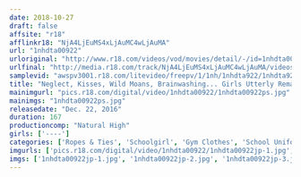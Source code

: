 ```yaml
---
date: 2018-10-27
draft: false
affsite: "r18"
afflinkr18: "NjA4LjEuMS4xLjAuMC4wLjAuMA"
url: "1nhdta00922"
urloriginal: "http://www.r18.com/videos/vod/movies/detail/-/id=1nhdta00922"
urlfinal: "http://media.r18.com/track/NjA4LjEuMS4xLjAuMC4wLjAuMA/videos/vod/movies/detail/-/id=1nhdta00922"
samplevid: "awspv3001.r18.com/litevideo/freepv/1/1nh/1nhdta922/1nhdta922_dmb_w.mp4"
title: "Neglect, Kisses, Wild Moans, Brainwashing... Girls Utterly Remade! Naughty Schoolgirl Desperately Wants A Creampie From An Aphrodisiac-Smeared Dick 2"
mainimgurl: "pics.r18.com/digital/video/1nhdta00922/1nhdta00922ps.jpg"
mainimgs: "1nhdta00922ps.jpg"
releasedate: "Dec. 22, 2016"
duration: 167
productioncomp: "Natural High"
girls: ['----']
categories: ['Ropes & Ties', 'Schoolgirl', 'Gym Clothes', 'School Uniform', 'Variety', 'Kiss Kiss', 'Creampie', 'Vibrator', 'Substance Use', 'Hypnotism']
imgurls: ['pics.r18.com/digital/video/1nhdta00922/1nhdta00922jp-1.jpg', 'pics.r18.com/digital/video/1nhdta00922/1nhdta00922jp-2.jpg', 'pics.r18.com/digital/video/1nhdta00922/1nhdta00922jp-3.jpg', 'pics.r18.com/digital/video/1nhdta00922/1nhdta00922jp-4.jpg', 'pics.r18.com/digital/video/1nhdta00922/1nhdta00922jp-5.jpg', 'pics.r18.com/digital/video/1nhdta00922/1nhdta00922jp-6.jpg', 'pics.r18.com/digital/video/1nhdta00922/1nhdta00922jp-7.jpg', 'pics.r18.com/digital/video/1nhdta00922/1nhdta00922jp-8.jpg', 'pics.r18.com/digital/video/1nhdta00922/1nhdta00922jp-9.jpg', 'pics.r18.com/digital/video/1nhdta00922/1nhdta00922jp-10.jpg', 'pics.r18.com/digital/video/1nhdta00922/1nhdta00922jp-11.jpg', 'pics.r18.com/digital/video/1nhdta00922/1nhdta00922jp-12.jpg', 'pics.r18.com/digital/video/1nhdta00922/1nhdta00922jp-13.jpg', 'pics.r18.com/digital/video/1nhdta00922/1nhdta00922jp-14.jpg', 'pics.r18.com/digital/video/1nhdta00922/1nhdta00922jp-15.jpg', 'pics.r18.com/digital/video/1nhdta00922/1nhdta00922jp-16.jpg', 'pics.r18.com/digital/video/1nhdta00922/1nhdta00922jp-17.jpg', 'pics.r18.com/digital/video/1nhdta00922/1nhdta00922jp-18.jpg', 'pics.r18.com/digital/video/1nhdta00922/1nhdta00922jp-19.jpg', 'pics.r18.com/digital/video/1nhdta00922/1nhdta00922jp-20.jpg']
imgs: ['1nhdta00922jp-1.jpg', '1nhdta00922jp-2.jpg', '1nhdta00922jp-3.jpg', '1nhdta00922jp-4.jpg', '1nhdta00922jp-5.jpg', '1nhdta00922jp-6.jpg', '1nhdta00922jp-7.jpg', '1nhdta00922jp-8.jpg', '1nhdta00922jp-9.jpg', '1nhdta00922jp-10.jpg', '1nhdta00922jp-11.jpg', '1nhdta00922jp-12.jpg', '1nhdta00922jp-13.jpg', '1nhdta00922jp-14.jpg', '1nhdta00922jp-15.jpg', '1nhdta00922jp-16.jpg', '1nhdta00922jp-17.jpg', '1nhdta00922jp-18.jpg', '1nhdta00922jp-19.jpg', '1nhdta00922jp-20.jpg']
---
```

